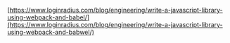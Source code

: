 [https://www.loginradius.com/blog/engineering/write-a-javascript-library-using-webpack-and-babel/](https://www.loginradius.com/blog/engineering/write-a-javascript-library-using-webpack-and-babwel/)